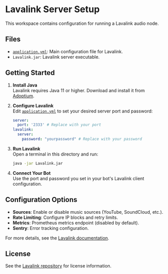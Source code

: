 # Lavalink Server Setup

This workspace contains configuration for running a Lavalink audio node.

## Files

- [`application.yml`](application.yml): Main configuration file for Lavalink.
- `Lavalink.jar`: Lavalink server executable.

## Getting Started

1. **Install Java**  
   Lavalink requires Java 11 or higher. Download and install it from [Adoptium](https://adoptium.net/).

2. **Configure Lavalink**  
   Edit [`application.yml`](application.yml) to set your desired server port and password:
   ```yaml
   server:
     port: '2333' # Replace with your port
   lavalink:
     server:
       password: "yourpassword" # Replace with your password
   ```

3. **Run Lavalink**  
   Open a terminal in this directory and run:
   ```sh
   java -jar Lavalink.jar
   ```

4. **Connect Your Bot**  
   Use the port and password you set in your bot's Lavalink client configuration.

## Configuration Options

- **Sources**: Enable or disable music sources (YouTube, SoundCloud, etc.).
- **Rate Limiting**: Configure IP blocks and retry limits.
- **Metrics**: Prometheus metrics endpoint (disabled by default).
- **Sentry**: Error tracking configuration.

For more details, see the [Lavalink documentation](https://github.com/freyacodes/Lavalink).

## License

See the [Lavalink repository](https://github.com/freyacodes/Lavalink) for license information.
